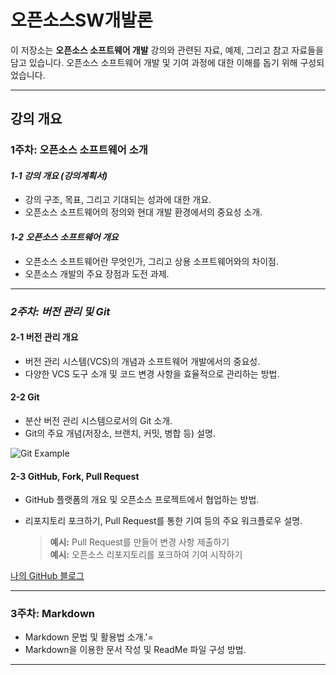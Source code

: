 # **오픈소스SW개발론**

이 저장소는 **오픈소스 소프트웨어 개발** 강의와 관련된 자료, 예제, 그리고 참고 자료들을 담고 있습니다. 오픈소스 소프트웨어 개발 및 기여 과정에 대한 이해를 돕기 위해 구성되었습니다.

---

## **강의 개요**

### **1주차: 오픈소스 소프트웨어 소개**

#### ***1-1 강의 개요 (강의계획서)***
- 강의 구조, 목표, 그리고 기대되는 성과에 대한 개요.
- 오픈소스 소프트웨어의 정의와 현대 개발 환경에서의 중요성 소개.

#### **_1-2 오픈소스 소프트웨어 개요_**
- 오픈소스 소프트웨어란 무엇인가, 그리고 상용 소프트웨어와의 차이점.
- 오픈소스 개발의 주요 장점과 도전 과제.

---

### **_2주차: 버전 관리 및 Git_**

#### **2-1 버전 관리 개요**
- 버전 관리 시스템(VCS)의 개념과 소프트웨어 개발에서의 중요성.
- 다양한 VCS 도구 소개 및 코드 변경 사항을 효율적으로 관리하는 방법.

#### **2-2 Git**
- 분산 버전 관리 시스템으로서의 Git 소개.
- Git의 주요 개념(저장소, 브랜치, 커밋, 병합 등) 설명.

![Git Example](https://encrypted-tbn0.gstatic.com/images?q=tbn:ANd9GcRylBLPbcQ2F_nNvLTHq-_1LmqlUmeLM-d__g&s)

#### **2-3 GitHub, Fork, Pull Request**
- GitHub 플랫폼의 개요 및 오픈소스 프로젝트에서 협업하는 방법.
- 리포지토리 포크하기, Pull Request를 통한 기여 등의 주요 워크플로우 설명.
  
  > **예시:** Pull Request를 만들어 변경 사항 제출하기  
  > **예시:** 오픈소스 리포지토리를 포크하여 기여 시작하기

[나의 GitHub 블로그](https://github.com/kkanuseobin)

---

### **3주차: Markdown**

- Markdown 문법 및 활용법 소개.'=
- Markdown을 이용한 문서 작성 및 ReadMe 파일 구성 방법.

---


